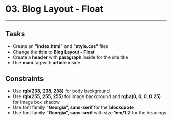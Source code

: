 # 03. Blog Layout - Float

---
## Tasks
 * Create an **"index.html"** and **"style.css"** files
 * Change the **title** to **Blog Layout - Float**
 * Create a **header** with **paragraph** inside for the site title
 * Use **main** tag with **article** inside
 
 ## Constraints
 * Use **rgb(238, 238, 238)** for body background
 * Use **rgb(255, 255, 255)** for image background and **rgba(0, 0, 0, 0.25)** for image box shadow
 * Use font family **"Georgia", sans-serif** for the **blockquote**
 * Use font family **"Georgia", sans-serif** with size **1em/1.2** for the headings



